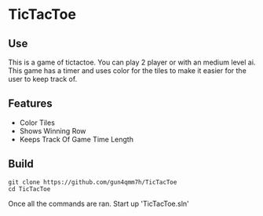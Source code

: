 # TicTacToe

## Use
This is a game of tictactoe. You can play 2 player or with an medium level ai. This game has a timer and uses color for the tiles to make it easier for the user to keep track of.

## Features
- Color Tiles
- Shows Winning Row
- Keeps Track Of Game Time Length

## Build

``` 
git clone https://github.com/gun4qmm7h/TicTacToe 
cd TicTacToe 
``` 
Once all the commands are ran. Start up 'TicTacToe.sln'
